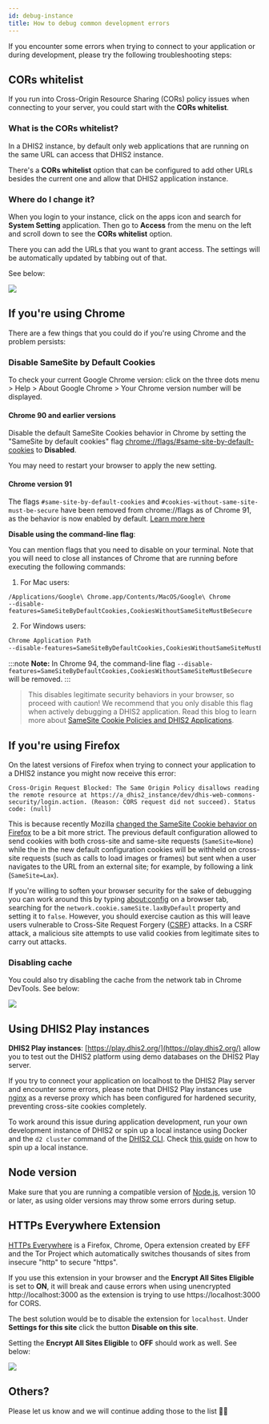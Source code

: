 ```yaml
---
id: debug-instance
title: How to debug common development errors
---
```


If you encounter some errors when trying to connect to your application or during development, please try the following troubleshooting steps:

## CORs whitelist

If you run into Cross-Origin Resource Sharing (CORs) policy issues when connecting to your server, you could start with the **CORs whitelist**.

### What is the CORs whitelist?

In a DHIS2 instance, by default only web applications that are running on the same URL can access that DHIS2 instance.

There's a **CORs whitelist** option that can be configured to add other URLs besides the current one and allow that DHIS2 application instance.

### Where do I change it?

When you login to your instance, click on the apps icon and search for **System Setting** application. Then go to **Access** from the menu on the left and scroll down to see the **CORs whitelist** option.

There you can add the URLs that you want to grant access. The settings will be automatically updated by tabbing out of that.

See below:

![](./assets/cors-whitelist.gif)

## If you're using Chrome

There are a few things that you could do if you're using Chrome and the problem persists:

### Disable SameSite by Default Cookies

To check your current Google Chrome version: click on the three dots menu > Help > About Google Chrome > Your Chrome version number will be displayed.

#### Chrome 90 and earlier versions

Disable the default SameSite Cookies behavior in Chrome by setting the "SameSite by default cookies" flag [chrome://flags/#same-site-by-default-cookies](chrome://flags/#same-site-by-default-cookies) to **Disabled**.

You may need to restart your browser to apply the new setting.

#### Chrome version 91

The flags `#same-site-by-default-cookies` and `#cookies-without-same-site-must-be-secure` have been removed from chrome://flags as of Chrome 91, as the behavior is now enabled by default. [Learn more here](https://www.chromium.org/updates/same-site)

**Disable using the command-line flag**:

You can mention flags that you need to disable on your terminal. Note that you will need to close all instances of Chrome that are running before executing the following commands:

1.  For Mac users:

```
/Applications/Google\ Chrome.app/Contents/MacOS/Google\ Chrome
--disable-features=SameSiteByDefaultCookies,CookiesWithoutSameSiteMustBeSecure
```

2. For Windows users:

```sh
Chrome Application Path
--disable-features=SameSiteByDefaultCookies,CookiesWithoutSameSiteMustBeSecure
```

:::note
**Note:** In Chrome 94, the command-line flag `--disable-features=SameSiteByDefaultCookies,CookiesWithoutSameSiteMustBeSecure` will be removed.
:::

> This disables legitimate security behaviors in your browser, so proceed with caution! We recommend that you only disable this flag when actively debugging a DHIS2 application.
> Read this blog to learn more about [SameSite Cookie Policies and DHIS2 Applications](/blog/cross-origin-cookies).

## If you're using Firefox

On the latest versions of Firefox when trying to connect your application to a DHIS2 instance you might now receive this error:

```
Cross-Origin Request Blocked: The Same Origin Policy disallows reading the remote resource at https://a_dhis2_instance/dev/dhis-web-commons-security/login.action. (Reason: CORS request did not succeed). Status code: (null)
```

This is because recently Mozilla [changed the SameSite Cookie behavior on Firefox](https://hacks.mozilla.org/2020/08/changes-to-samesite-cookie-behavior) to be a bit more strict. The previous default configuration allowed to send cookies with both cross-site and same-site requests (`SameSite=None`) while the in the new default configuration cookies will be withheld on cross-site requests (such as calls to load images or frames) but sent when a user navigates to the URL from an external site; for example, by following a link (`SameSite=Lax`).

If you're willing to soften your browser security for the sake of debugging you can work around this by typing [about:config](about:config) on a browser tab, searching for the `network.cookie.sameSite.laxByDefault` property and setting it to `false`.
However, you should exercise caution as this will leave users vulnerable to Cross-Site Request Forgery ([CSRF](https://developer.mozilla.org/en-US/docs/Glossary/CSRF)) attacks. In a CSRF attack, a malicious site attempts to use valid cookies from legitimate sites to carry out attacks.

### Disabling cache

You could also try disabling the cache from the network tab in Chrome DevTools. See below:

![](./assets/disable-cache.png)

## Using DHIS2 Play instances

**DHIS2 Play instances**: [https://play.dhis2.org/](https://play.dhis2.org/) allow you to test out the DHIS2 platform using demo databases on the DHIS2 Play server.

If you try to connect your application on localhost to the DHIS2 Play server and encounter some errors, please note that DHIS2 Play instances use [nginx](https://nginx.org/) as a reverse proxy which has been configured for hardened security, preventing cross-site cookies completely.

To work around this issue during application development, run your own development instance of DHIS2 or spin up a local instance using Docker and the `d2 cluster` command of the [DHIS2 CLI](https://cli.dhis2.nu/#/commands/d2-cluster). Check [this guide](./spin-up-local-instance) on how to spin up a local instance.

## Node version

Make sure that you are running a compatible version of [Node.js](https://nodejs.org/en/download/), version 10 or later, as using older versions may throw some errors during setup.

## HTTPs Everywhere Extension

[HTTPs Everywhere](https://www.eff.org/https-everywhere) is a Firefox, Chrome, Opera extension created by EFF and the Tor Project which automatically switches thousands of sites from insecure "http" to secure "https".

If you use this extension in your browser and the **Encrypt All Sites Eligible** is set to **ON**, it will break and cause errors when using unencrypted http://localhost:3000 as the extension is trying to use https://localhost:3000 for CORS.

The best solution would be to disable the extension for `localhost`. Under **Settings for this site** click the button **Disable on this site**.

Setting the **Encrypt All Sites Eligible** to **OFF** should work as well. See below:

![](./assets/https-everywhere.gif)

## Others?

Please let us know and we will continue adding those to the list 👌🏽
